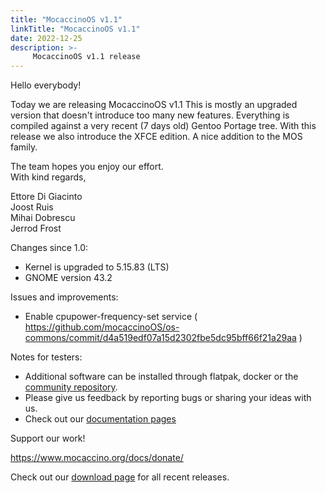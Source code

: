 ```yaml
---
title: "MocaccinoOS v1.1"
linkTitle: "MocaccinoOS v1.1"
date: 2022-12-25
description: >-
     MocaccinoOS v1.1 release
---
```


Hello everybody!

Today we are releasing MocaccinoOS v1.1
This is mostly an upgraded version that doesn't introduce too many new features. Everything is compiled against a very recent (7 days old) Gentoo Portage tree.  With this release we also introduce the XFCE edition. A nice addition to the MOS family.

The team hopes you enjoy our effort.  
With kind regards,  

Ettore Di Giacinto  
Joost Ruis  
Mihai Dobrescu  
Jerrod Frost  

Changes since 1.0:

- Kernel is upgraded to 5.15.83 (LTS)
- GNOME version 43.2

Issues and improvements:

- Enable cpupower-frequency-set service ( https://github.com/mocaccinoOS/os-commons/commit/d4a519edf07a15d2302fbe5dc95bff66f21a29aa )

Notes for testers:

- Additional software can be installed through flatpak, docker or the [community repository](https://github.com/mocaccinoOS/community-repository).
- Please give us feedback by reporting bugs or sharing your ideas with us.
- Check out our [documentation pages](https://www.mocaccino.org/docs/)

Support our work!

https://www.mocaccino.org/docs/donate/

Check out our [download page](https://github.com/mocaccinoOS/mocaccino/releases) for all recent releases.

